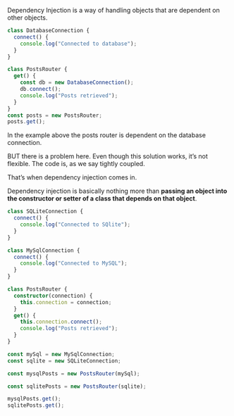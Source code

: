 Dependency Injection is a way of handling objects that are dependent on other objects.

```typescript
class DatabaseConnection {
  connect() {
    console.log("Connected to database");
  }
}

class PostsRouter {
  get() {
    const db = new DatabaseConnection();
    db.connect();
    console.log("Posts retrieved");
  }
}
const posts = new PostsRouter;
posts.get();
```
In the example above the posts router is dependent on the database connection.

BUT there is a problem here. Even though this solution works, it’s not flexible. The code is, as we say tightly coupled.

That’s when dependency injection comes in.

Dependency injection is basically nothing more than **passing an object into the constructor or setter of a class that depends on that object**.

```typescript
class SQLiteConnection {
  connect() {
    console.log("Connected to SQlite");
  }
}

class MySqlConnection {
  connect() {
    console.log("Connected to MySQL");
  }
}

class PostsRouter {
  constructor(connection) {
    this.connection = connection;
  }
  get() {
    this.connection.connect();
    console.log("Posts retrieved");
  }
}

const mySql = new MySqlConnection;
const sqlite = new SQLiteConnection;

const mysqlPosts = new PostsRouter(mySql);

const sqlitePosts = new PostsRouter(sqlite);

mysqlPosts.get();
sqlitePosts.get();
```